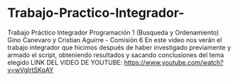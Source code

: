 # Trabajo-Practico-Integrador-
Trabajo Práctico Integrador Programación 1 (Busqueda y Ordenamiento)
Gino Canevaro y Cristian Aguirre - Comisión 6 
En este video nos verán el trabajo integrador que hicimos después de haber investigado previamente y armado el script, obteniendo resultados y sacando conclusiones del tema elegido 
LINK DEL VIDEO DE YOUTUBE: https://www.youtube.com/watch?v=wVglrtSKqAY
